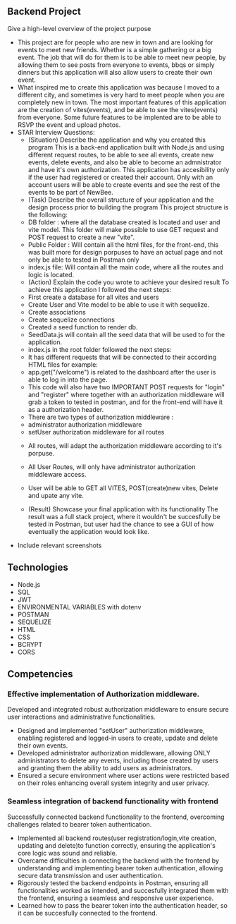 ## Backend Project
Give a high-level overview of the project purpose
- This project are for people who are new in town and are looking for events to meet new friends. Whether is a simple gathering or a big event. The job that will do for them is to be able to meet new people, by allowing them to see posts from everyone to events, bbqs or simply dinners but this application will also allow users to create their own event.
- What inspired me to create this application was because I moved to a different city, and sometimes is very hard to meet people when you are completely new in town. The most important features of this application are the creation of vites(events), and be able to see the vites(events) from everyone. Some future features to be implented are to be able to RSVP the event and upload photos.
- STAR Interview Questions:
    - (Situation) Describe the application and why you created this program
    This is a back-end application built with Node.js and using different request routes, to be able to see all events, create new events, delete events, and also be able to become an admnistrator and have it's own authorization. This application has accesibility only if the user had registered or created their account. Only with an account users will be able to create events and see the rest of the events to be part of NewBee.
    - (Task) Describe the overall structure of your application and the design process prior to building the program
    This project structure is the following:
   *  DB folder : where all the database created is located and user and vite model. 
    This folder will make possible to use GET request and POST request to create a new "vite".
    * Public Folder : Will contain all the html files, for the front-end, this was built more for design porpuses to have an actual page and not only be able to tested in Postman only
    * index.js file: 
    Will contain all the main code, where all the routes and logic is located.
    - (Action) Explain the code you wrote to achieve your desired result
    To achieve this application I followed the next steps:
    * First create a database for all vites and users
    * Create User and Vite model to be able to use it with sequelize.
    * Create associations
    * Create sequelize connections
    * Created a seed function to render db.
    * SeedData.js will contain all the seed data that will be used to for the application.
    - index.js in the root folder followed the next steps:
    * It has different requests that will be connected to their according HTML files for example:
   - app.get("/welcome") is related to the dashboard after the user is able to log in into the page.
   -  This code will also have two IMPORTANT POST requests for "login" and "register" where together with an authorization middleware will grab a token to tested in postman, and for the front-end will have it as a authorization header.
   - There are two types of authorization middleware :
    * administrator authorization middleware
    * setUser authorization middleware for all routes
    - All routes, will adapt the authorization middleware according to it's porpuse. 
    - All User Routes, will only have administrator authorization middleware access.
    - User will be able to GET all VITES, POST(create)new vites, Delete and upate any vite.

    - (Result) Showcase your final application with its functionality
    The result was a full stack project, where it wouldn't be succesfully be tested in Postman, but user had the chance to see a GUI of how eventually the application would look like.
- Include relevant screenshots

## Technologies
- Node.js
- SQL
- JWT
- ENVIRONMENTAL VARIABLES with dotenv
- POSTMAN
- SEQUELIZE
- HTML
- CSS
- BCRYPT
- CORS


## Competencies
### Effective implementation of Authorization middleware.
Developed and integrated robust authorization middleware to ensure secure user interactions and administrative functionalities.
- Designed and implemented "setUser" authorization middleware, enabling registered and logged-in users to create, update and delete their own events.
- Developed administrator authorization middleware, allowing ONLY administrators to delete any events, including those created by users and granting them the ability to add users as administrators.
- Ensured a secure environment where user actions were restricted based on their roles enhancing overall system integrity and user privacy.


### Seamless integration of backend functionality with frontend
Successfully connected backend functionality to the frontend, overcoming challenges related to bearer token authentication.
- Implemented all backend routes(user registration/login,vite creation, updating and delete)to function correctly, ensuring the application's core logic was sound and reliable.
- Overcame difficulties in connecting the backend with the frontend by understanding and implementing bearer token authentication, allowing secure data transmission and user authentication.
- Rigorously tested the backend endpoints in Postman, ensuring all functionalities worked as intended, and succesfully integrated them with the frontend, ensuring a seamless and responsive user experience.
- Learned how to pass the bearer token into the authentication header, so it can be succesfully connected to the frontend.
